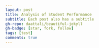 ```yaml
---
layout: post
title: Analysis of Student Performance
subtitle: Each post also has a subtitle
gh-repo: daattali/beautiful-jekyll
gh-badge: [star, fork, follow]
tags: [test]
comments: true
---
```


